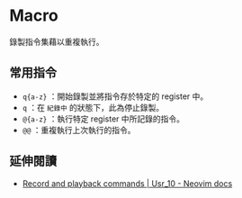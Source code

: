 # Macro

錄製指令集藉以重複執行。

## 常用指令

- `q{a-z}` ：開始錄製並將指令存於特定的 register 中。
- `q` ：在 `紀錄中` 的狀態下，此為停止錄製。
- `@{a-z}` ：執行特定 register 中所記錄的指令。
- `@@` ：重複執行上次執行的指令。

## 延伸閱讀

- [Record and playback commands | Usr_10 - Neovim docs](https://neovim.io/doc/user/usr_10.html#10.1)
